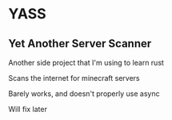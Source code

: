 # YASS

## Yet Another Server Scanner

Another side project that I'm using to learn rust

Scans the internet for minecraft servers

Barely works, and doesn't properly use async

Will fix later
